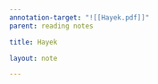 ```yaml
---
annotation-target: "![[Hayek.pdf]]"
parent: reading notes

title: Hayek

layout: note

---
```

